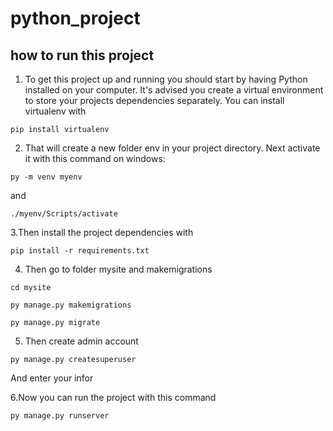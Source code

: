 # python_project

## how to run this project

1. To get this project up and running you should start by having Python installed on your computer. It's advised you create a virtual environment to store your projects dependencies separately. You can install virtualenv with

```
pip install virtualenv
```

2. That will create a new folder env in your project directory. Next activate it with this command on windows:

```
py -m venv myenv
```
and 

```
./myenv/Scripts/activate 
```

3.Then install the project dependencies with

```
pip install -r requirements.txt
```

4. Then go to folder mysite and makemigrations

```
cd mysite
```

```
py manage.py makemigrations
```

```
py manage.py migrate
```

5. Then create admin account

```
py manage.py createsuperuser 
```

And enter your infor

6.Now you can run the project with this command

```
py manage.py runserver
```